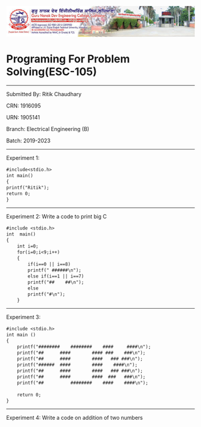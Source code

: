 ![photo](https://raw.githubusercontent.com/ritik-cell/pps-report/master/download%20(1).jpg)

# Programing For Problem Solving(ESC-105)
-----
Submitted By: Ritik Chaudhary

CRN: 1916095

URN: 1905141

Branch: Electrical Engineering (B)

Batch: 2019-2023

-------
Experiment 1:

```
#include<stdio.h>
int main()
{
printf("Ritik");
return 0;
}
```
-------
Experiment 2: Write a code to print big C

```
#include <stdio.h>
int  main()
{
    int i=0;
    for(i=0;i<9;i++)
    {
        if(i==0 || i==8)
        printf(" ######\n");
        else if(i==1 || i==7)
        printf("##    ##\n");
        else
        printf("#\n");
    }
```
-------
Experiment 3: 

```
#include <stdio.h>
int main ()
{
    printf("########    ########    ####     ####\n");
    printf("##      ####        #### ###    ###\n");
    printf("##      ####        ####   ### ###\n");
    printf("######  ####        ####    ####\n");
    printf("##      ####        ####   ### ###\n");
    printf("##      ####        ####  ###   ###\n");
    printf("##          ########    ####    ####\n");
    
    return 0;
}
```
---------
Experiment 4: Write a code on addition of two numbers


